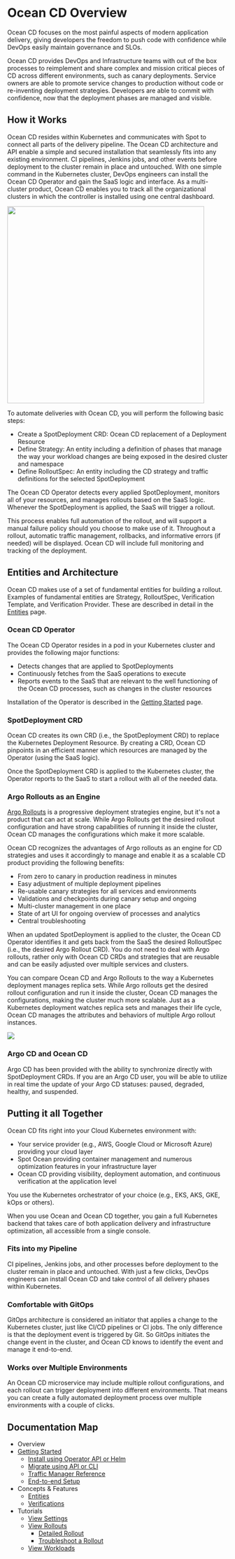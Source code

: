 # Ocean CD Overview

Ocean CD focuses on the most painful aspects of modern application delivery, giving developers the freedom to push code with confidence while DevOps easily maintain governance and SLOs.

Ocean CD provides DevOps and Infrastructure teams with out of the box processes to reimplement and share complex and mission critical pieces of CD across different environments, such as canary deployments. Service owners are able to promote service changes to production without code or re-inventing deployment strategies. Developers are able to commit with confidence, now that the deployment phases are managed and visible.

## How it Works

Ocean CD resides within Kubernetes and communicates with Spot to connect all parts of the delivery pipeline. The Ocean CD architecture and API enable a simple and secured installation that seamlessly fits into any existing environment. CI pipelines, Jenkins jobs, and other events before deployment to the cluster remain in place and untouched. With one simple command in the Kubernetes cluster, DevOps engineers can install the Ocean CD Operator and gain the SaaS logic and interface. As a multi-cluster product, Ocean CD enables you to track all the organizational clusters in which the controller is installed using one central dashboard.

<img src="/ocean-cd/_media/overview-01.png" width="450"/>

To automate deliveries with Ocean CD, you will perform the following basic steps:

- Create a SpotDeployment CRD: Ocean CD replacement of a Deployment Resource
- Define Strategy: An entity including a definition of phases that manage
  the way your workload changes are being exposed in the desired
  cluster and namespace
- Define RolloutSpec: An entity including the CD strategy and traffic definitions
  for the selected SpotDeployment

The Ocean CD Operator detects every applied SpotDeployment, monitors all of your resources, and manages rollouts based on the SaaS logic. Whenever the SpotDeployment is applied, the SaaS will trigger a rollout.

This process enables full automation of the rollout, and will support a manual failure policy should you choose to make use of it. Throughout a rollout, automatic traffic management, rollbacks, and informative errors (if needed) will be displayed. Ocean CD will include full monitoring and tracking of the deployment.

## Entities and Architecture

Ocean CD makes use of a set of fundamental entities for building a rollout. Examples of fundamental entities are Strategy, RolloutSpec, Verification Template, and Verification Provider. These are described in detail in the [Entities](ocean-cd/concepts-features/entities) page.

### Ocean CD Operator

The Ocean CD Operator resides in a pod in your Kubernetes cluster and provides the following major functions:

- Detects changes that are applied to SpotDeployments
- Continuously fetches from the SaaS operations to execute
- Reports events to the SaaS that are relevant to the well functioning of the Ocean CD processes, such as changes in the cluster resources

Installation of the Operator is described in the [Getting Started](https://docs.spot.io/ocean-cd/getting-started/?id=install-the-operator-using-spot-console) page.

### SpotDeployment CRD

Ocean CD creates its own CRD (i.e., the SpotDeployment CRD) to replace the Kubernetes Deployment Resource. By creating a CRD, Ocean CD pinpoints in an efficient manner which resources are managed by the Operator (using the SaaS logic).

Once the SpotDeployment CRD is applied to the Kubernetes cluster, the Operator reports to the SaaS to start a rollout with all of the needed data.

### Argo Rollouts as an Engine

[Argo Rollouts](https://argoproj.github.io/argo-rollouts/) is a progressive deployment strategies engine, but it's not a product that can act at scale. While Argo Rollouts get the desired rollout configuration and have strong capabilities of running it inside the cluster, Ocean CD manages the configurations which make it more scalable.

Ocean CD recognizes the advantages of Argo rollouts as an engine for CD strategies and uses it accordingly to manage and enable it as a scalable CD product providing the following benefits:

- From zero to canary in production readiness in minutes
- Easy adjustment of multiple deployment pipelines
- Re-usable canary strategies for all services and environments
- Validations and checkpoints during canary setup and ongoing
- Multi-cluster management in one place
- State of art UI for ongoing overview of processes and analytics
- Central troubleshooting

When an updated SpotDeployment is applied to the cluster, the Ocean CD Operator identifies it and gets back from the SaaS the desired RolloutSpec (i.e., the desired Argo Rollout CRD). You do not need to deal with Argo rollouts, rather only with Ocean CD CRDs and strategies that are reusable and can be easily adjusted over multiple services and clusters.

You can compare Ocean CD and Argo Rollouts to the way a Kubernetes deployment manages replica sets. While Argo rollouts get the desired rollout configuration and run it inside the cluster, Ocean CD manages the configurations, making the cluster much more scalable. Just as a Kubernetes deployment watches replica sets and manages their life cycle, Ocean CD manages the attributes and behaviors of multiple Argo rollout instances.

<img src="/ocean-cd/_media/overview-02.png" />

### Argo CD and Ocean CD

Argo CD has been provided with the ability to synchronize directly with SpotDeployment CRDs. If you are an Argo CD user, you will be able to utilize in real time the update of your Argo CD statuses: paused, degraded, healthy, and suspended.

## Putting it all Together

Ocean CD fits right into your Cloud Kubernetes environment with:

- Your service provider (e.g., AWS, Google Cloud or Microsoft Azure) providing your cloud layer
- Spot Ocean providing container management and numerous optimization features in your infrastructure layer
- Ocean CD providing visibility, deployment automation, and continuous verification at the application level

You use the Kubernetes orchestrator of your choice (e.g., EKS, AKS, GKE, kOps or others).

When you use Ocean and Ocean CD together, you gain a full Kubernetes backend that takes care of both application delivery and infrastructure optimization, all accessible from a single console.

### Fits into my Pipeline

CI pipelines, Jenkins jobs, and other processes before deployment to the cluster remain in place and untouched. With just a few clicks, DevOps engineers can install Ocean CD and take control of all delivery phases within Kubernetes.

### Comfortable with GitOps

GitOps architecture is considered an initiator that applies a change to the Kubernetes cluster, just like CI/CD pipelines or CI jobs. The only difference is that the deployment event is triggered by Git. So GitOps initiates the change event in the cluster, and Ocean CD knows to identify the event and manage it end-to-end.

### Works over Multiple Environments

An Ocean CD microservice may include multiple rollout configurations, and each rollout can trigger deployment into different environments. That means you can create a fully automated deployment process over multiple environments with a couple of clicks.

## Documentation Map

- Overview
- [Getting Started](ocean-cd/getting-started/)
  - [Install using Operator API or Helm](ocean-cd/getting-started/install-operator-using-API-or-helm)
  - [Migrate using API or CLI](ocean-cd/getting-started/migrate-using-api)
  - [Traffic Manager Reference](ocean-cd/getting-started/traffic-manager-reference)
  - [End-to-end Setup](ocean-cd/getting-started/end-to-end)
- Concepts & Features
  - [Entities](ocean-cd/concepts-features/entities)
  - [Verifications](ocean-cd/concepts-features/verifications)
- Tutorials
  - [View Settings](ocean-cd/tutorials/view-settings/)
  - [View Rollouts](ocean-cd/tutorials/view-rollouts/)
    - [Detailed Rollout](ocean-cd/tutorials/view-rollouts/detailed-rollout)
    - [Troubleshoot a Rollout](ocean-cd/tutorials/view-rollouts/troubleshoot)
  - [View Workloads](ocean-cd/tutorials/view-workloads/)
